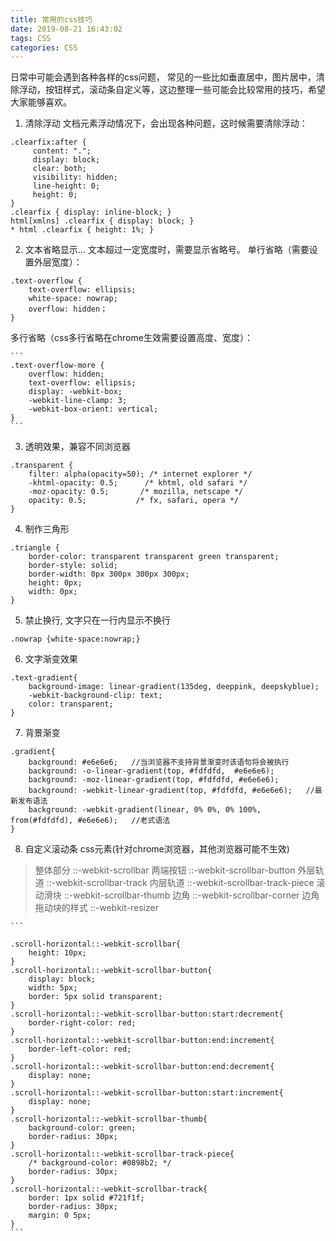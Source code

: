 ```yaml
---
title: 常用的css技巧
date: 2019-08-21 16:43:02
tags: CSS
categories: CSS
---
```

日常中可能会遇到各种各样的css问题， 常见的一些比如垂直居中，图片居中，清除浮动，按钮样式，滚动条自定义等，这边整理一些可能会比较常用的技巧，希望大家能够喜欢。
<!-- more -->

1. 清除浮动
   文档元素浮动情况下，会出现各种问题，这时候需要清除浮动： 
```
.clearfix:after {
     content: "."; 
     display: block;
     clear: both;
     visibility: hidden;
     line-height: 0;
     height: 0; 
}
.clearfix { display: inline-block; }
html[xmlns] .clearfix { display: block; }
* html .clearfix { height: 1%; }
```

2. 文本省略显示...
   文本超过一定宽度时，需要显示省略号。
   单行省略（需要设置外层宽度）： 
```
.text-overflow {
    text-overflow: ellipsis;
    white-space: nowrap;
    overflow: hidden；
}
```
  多行省略（css多行省略在chrome生效需要设置高度、宽度）：
    
    ```
    .text-overflow-more {
        overflow: hidden;
        text-overflow: ellipsis;
        display: -webkit-box;
        -webkit-line-clamp: 3;
        -webkit-box-orient: vertical;
    }
    ```


3. 透明效果，兼容不同浏览器
```
.transparent {
    filter: alpha(opacity=50); /* internet explorer */
    -khtml-opacity: 0.5;      /* khtml, old safari */
    -moz-opacity: 0.5;       /* mozilla, netscape */
    opacity: 0.5;           /* fx, safari, opera */
}
```
4. 制作三角形
```
.triangle { 
    border-color: transparent transparent green transparent; 
    border-style: solid; 
    border-width: 0px 300px 300px 300px; 
    height: 0px; 
    width: 0px; 
}
```
5. 禁止换行, 文字只在一行内显示不换行
```
.nowrap {white-space:nowrap;}
```
6. 文字渐变效果
```
.text-gradient{
    background-image: linear-gradient(135deg, deeppink, deepskyblue);
    -webkit-background-clip: text;
    color: transparent;
}
```
7. 背景渐变
```
.gradient{
    background: #e6e6e6;   //当浏览器不支持背景渐变时该语句将会被执行
    background: -o-linear-gradient(top, #fdfdfd,  #e6e6e6); 
    background: -moz-linear-gradient(top, #fdfdfd, #e6e6e6); 
    background: -webkit-linear-gradient(top, #fdfdfd, #e6e6e6);   //最新发布语法
    background: -webkit-gradient(linear, 0% 0%, 0% 100%, from(#fdfdfd), #e6e6e6);   //老式语法
}
```
8. 自定义滚动条
css元素(针对chrome浏览器，其他浏览器可能不生效)
>整体部分 ::-webkit-scrollbar
>两端按钮 ::-webkit-scrollbar-button
>外层轨道 ::-webkit-scrollbar-track
>内层轨道 ::-webkit-scrollbar-track-piece
>滚动滑块 ::-webkit-scrollbar-thumb
>边角 ::-webkit-scrollbar-corner
>边角拖动块的样式 ::-webkit-resizer

    ```

    .scroll-horizontal::-webkit-scrollbar{
        height: 10px;
    }
    .scroll-horizontal::-webkit-scrollbar-button{
        display: block;
        width: 5px;
        border: 5px solid transparent;
    }
    .scroll-horizontal::-webkit-scrollbar-button:start:decrement{
        border-right-color: red;
    }
    .scroll-horizontal::-webkit-scrollbar-button:end:increment{
        border-left-color: red;
    }
    .scroll-horizontal::-webkit-scrollbar-button:end:decrement{
        display: none;
    }
    .scroll-horizontal::-webkit-scrollbar-button:start:increment{
        display: none;
    }
    .scroll-horizontal::-webkit-scrollbar-thumb{
        background-color: green;
        border-radius: 30px;
    }
    .scroll-horizontal::-webkit-scrollbar-track-piece{
        /* background-color: #0898b2; */
        border-radius: 30px;
    }
    .scroll-horizontal::-webkit-scrollbar-track{
        border: 1px solid #721f1f;
        border-radius: 30px;
        margin: 0 5px;
    }
    ```

